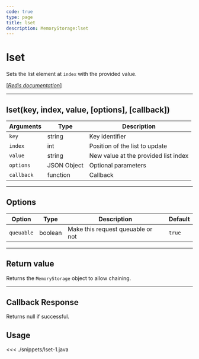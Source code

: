 ```yaml
---
code: true
type: page
title: lset
description: MemoryStorage:lset
---
```


# lset

Sets the list element at `index` with the provided value.

[[_Redis documentation_]](https://redis.io/commands/lset)

---

## lset(key, index, value, [options], [callback])

| Arguments  | Type        | Description                          |
| ---------- | ----------- | ------------------------------------ |
| `key`      | string      | Key identifier                       |
| `index`    | int         | Position of the list to update       |
| `value`    | string      | New value at the provided list index |
| `options`  | JSON Object | Optional parameters                  |
| `callback` | function    | Callback                             |

---

## Options

| Option     | Type    | Description                       | Default |
| ---------- | ------- | --------------------------------- | ------- |
| `queuable` | boolean | Make this request queuable or not | `true`  |

---

## Return value

Returns the `MemoryStorage` object to allow chaining.

---

## Callback Response

Returns null if successful.

## Usage

<<< ./snippets/lset-1.java

